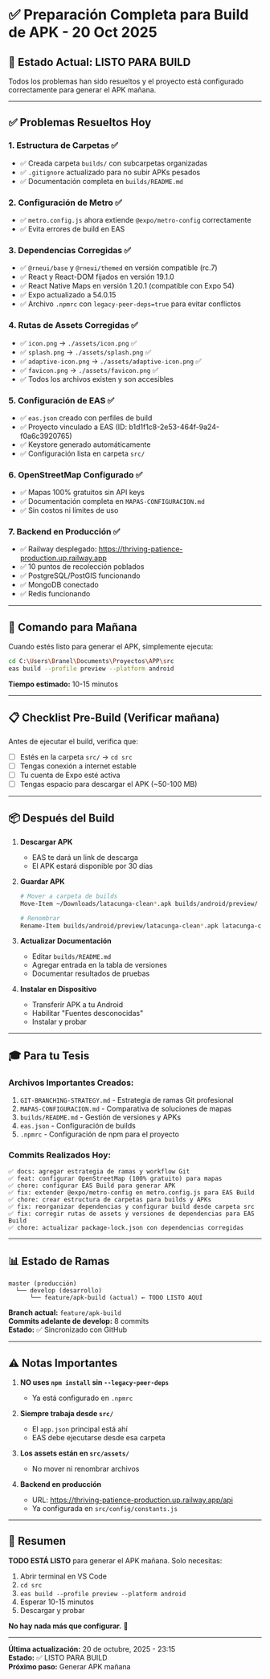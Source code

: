 # ✅ Preparación Completa para Build de APK - 20 Oct 2025

## 🎯 Estado Actual: LISTO PARA BUILD

Todos los problemas han sido resueltos y el proyecto está configurado correctamente para generar el APK mañana.

---

## ✅ Problemas Resueltos Hoy

### 1. **Estructura de Carpetas** ✅
- ✅ Creada carpeta `builds/` con subcarpetas organizadas
- ✅ `.gitignore` actualizado para no subir APKs pesados
- ✅ Documentación completa en `builds/README.md`

### 2. **Configuración de Metro** ✅
- ✅ `metro.config.js` ahora extiende `@expo/metro-config` correctamente
- ✅ Evita errores de build en EAS

### 3. **Dependencias Corregidas** ✅
- ✅ `@rneui/base` y `@rneui/themed` en versión compatible (rc.7)
- ✅ React y React-DOM fijados en versión 19.1.0
- ✅ React Native Maps en versión 1.20.1 (compatible con Expo 54)
- ✅ Expo actualizado a 54.0.15
- ✅ Archivo `.npmrc` con `legacy-peer-deps=true` para evitar conflictos

### 4. **Rutas de Assets Corregidas** ✅
- ✅ `icon.png` → `./assets/icon.png` ✅
- ✅ `splash.png` → `./assets/splash.png` ✅
- ✅ `adaptive-icon.png` → `./assets/adaptive-icon.png` ✅
- ✅ `favicon.png` → `./assets/favicon.png` ✅
- ✅ Todos los archivos existen y son accesibles

### 5. **Configuración de EAS** ✅
- ✅ `eas.json` creado con perfiles de build
- ✅ Proyecto vinculado a EAS (ID: b1d1f1c8-2e53-464f-9a24-f0a6c3920765)
- ✅ Keystore generado automáticamente
- ✅ Configuración lista en carpeta `src/`

### 6. **OpenStreetMap Configurado** ✅
- ✅ Mapas 100% gratuitos sin API keys
- ✅ Documentación completa en `MAPAS-CONFIGURACION.md`
- ✅ Sin costos ni límites de uso

### 7. **Backend en Producción** ✅
- ✅ Railway desplegado: https://thriving-patience-production.up.railway.app
- ✅ 10 puntos de recolección poblados
- ✅ PostgreSQL/PostGIS funcionando
- ✅ MongoDB conectado
- ✅ Redis funcionando

---

## 🚀 Comando para Mañana

Cuando estés listo para generar el APK, simplemente ejecuta:

```bash
cd C:\Users\Branel\Documents\Proyectos\APP\src
eas build --profile preview --platform android
```

**Tiempo estimado:** 10-15 minutos

---

## 📋 Checklist Pre-Build (Verificar mañana)

Antes de ejecutar el build, verifica que:

- [ ] Estés en la carpeta `src/` → `cd src`
- [ ] Tengas conexión a internet estable
- [ ] Tu cuenta de Expo esté activa
- [ ] Tengas espacio para descargar el APK (~50-100 MB)

---

## 📦 Después del Build

1. **Descargar APK**
   - EAS te dará un link de descarga
   - El APK estará disponible por 30 días

2. **Guardar APK**
   ```bash
   # Mover a carpeta de builds
   Move-Item ~/Downloads/latacunga-clean*.apk builds/android/preview/
   
   # Renombrar
   Rename-Item builds/android/preview/latacunga-clean*.apk latacunga-clean-1.0.0-preview-2025-10-21.apk
   ```

3. **Actualizar Documentación**
   - Editar `builds/README.md`
   - Agregar entrada en la tabla de versiones
   - Documentar resultados de pruebas

4. **Instalar en Dispositivo**
   - Transferir APK a tu Android
   - Habilitar "Fuentes desconocidas"
   - Instalar y probar

---

## 🎓 Para tu Tesis

### Archivos Importantes Creados:
1. `GIT-BRANCHING-STRATEGY.md` - Estrategia de ramas Git profesional
2. `MAPAS-CONFIGURACION.md` - Comparativa de soluciones de mapas
3. `builds/README.md` - Gestión de versiones y APKs
4. `eas.json` - Configuración de builds
5. `.npmrc` - Configuración de npm para el proyecto

### Commits Realizados Hoy:
```
✅ docs: agregar estrategia de ramas y workflow Git
✅ feat: configurar OpenStreetMap (100% gratuito) para mapas
✅ chore: configurar EAS Build para generar APK
✅ fix: extender @expo/metro-config en metro.config.js para EAS Build
✅ chore: crear estructura de carpetas para builds y APKs
✅ fix: reorganizar dependencias y configurar build desde carpeta src
✅ fix: corregir rutas de assets y versiones de dependencias para EAS Build
✅ chore: actualizar package-lock.json con dependencias corregidas
```

---

## 📊 Estado de Ramas

```
master (producción)
  └── develop (desarrollo)
      └── feature/apk-build (actual) ← TODO LISTO AQUÍ
```

**Branch actual:** `feature/apk-build`  
**Commits adelante de develop:** 8 commits  
**Estado:** ✅ Sincronizado con GitHub

---

## ⚠️ Notas Importantes

1. **NO uses `npm install` sin `--legacy-peer-deps`**
   - Ya está configurado en `.npmrc`

2. **Siempre trabaja desde `src/`**
   - El `app.json` principal está ahí
   - EAS debe ejecutarse desde esa carpeta

3. **Los assets están en `src/assets/`**
   - No mover ni renombrar archivos

4. **Backend en producción**
   - URL: https://thriving-patience-production.up.railway.app/api
   - Ya configurada en `src/config/constants.js`

---

## 🎉 Resumen

**TODO ESTÁ LISTO** para generar el APK mañana. Solo necesitas:

1. Abrir terminal en VS Code
2. `cd src`
3. `eas build --profile preview --platform android`
4. Esperar 10-15 minutos
5. Descargar y probar

**No hay nada más que configurar.** 🚀

---

**Última actualización:** 20 de octubre, 2025 - 23:15  
**Estado:** ✅ LISTO PARA BUILD  
**Próximo paso:** Generar APK mañana
